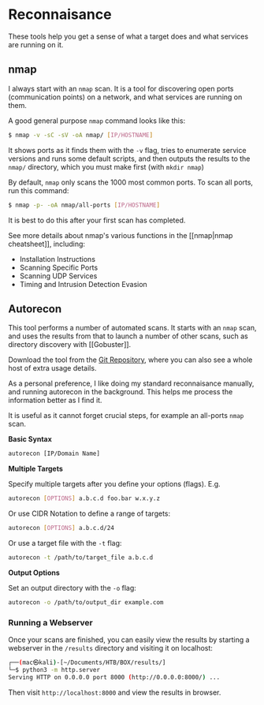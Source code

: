 # Reconnaisance
These tools help you get a sense of what a target does and what services are running on it.

## nmap

I always start with an `nmap` scan. It is a tool for discovering open ports (communication points) on a network, and what services are running on them.

A good general purpose `nmap` command looks like this:

```bash
$ nmap -v -sC -sV -oA nmap/ [IP/HOSTNAME]
```

It shows ports as it finds them with the `-v` flag, tries to enumerate service versions and runs some default scripts, and then outputs the results to the `nmap/` directory, which you must make first (with `mkdir nmap`)

By default, `nmap` only scans the 1000 most common ports. To scan all ports, run this command:

```bash
$ nmap -p- -oA nmap/all-ports [IP/HOSTNAME]
```

It is best to do this after your first scan has completed.

See more details about nmap's various functions in the [[nmap|nmap cheatsheet]], including:
- Installation Instructions
- Scanning Specific Ports
- Scanning UDP Services
- Timing and Intrusion Detection Evasion

## Autorecon

This tool performs a number of automated scans. It starts with an `nmap` scan, and uses the results from that to launch a number of other scans, such as directory discovery with [[Gobuster]].

Download the tool from the [Git Repository](https://github.com/Tib3rius/AutoRecon), where you can also see a whole host of extra usage details.

As a personal preference, I like doing my standard reconnaisance manually, and running autorecon in the background. This helps me process the information better as I find it.

It is useful as it cannot forget crucial steps, for example an all-ports `nmap` scan.

**Basic Syntax**

```bash
autorecon [IP/Domain Name]
```

**Multiple Targets**

Specify multiple targets after you define your options (flags). E.g.

```bash
autorecon [OPTIONS] a.b.c.d foo.bar w.x.y.z
```

Or use CIDR Notation to define a range of targets:

```bash
autorecon [OPTIONS] a.b.c.d/24
```

Or use a target file with the `-t` flag:

```bash
autorecon -t /path/to/target_file a.b.c.d
```

**Output Options**

Set an output directory with the `-o` flag:

```bash
autorecon -o /path/to/output_dir example.com
```

### Running a Webserver

Once your scans are finished, you can easily view the results by starting a webserver in the `/results` directory and visiting it on localhost:

```bash
┌──(mac㉿kali)-[~/Documents/HTB/BOX/results/]
└─$ python3 -m http.server
Serving HTTP on 0.0.0.0 port 8000 (http://0.0.0.0:8000/) ...
```

Then visit `http://localhost:8000` and view the results in browser.